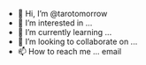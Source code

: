 - 👋 Hi, I’m @tarotomorrow
- 👀 I’m interested in ...
- 🌱 I’m currently learning ...
- 💞️ I’m looking to collaborate on ...
- 📫 How to reach me ... email

<!---
tarotomorrow/tarotomorrow is a ✨ special ✨ repository because its `README.md` (this file) appears on your GitHub profile.
You can click the Preview link to take a look at your changes.
--->
